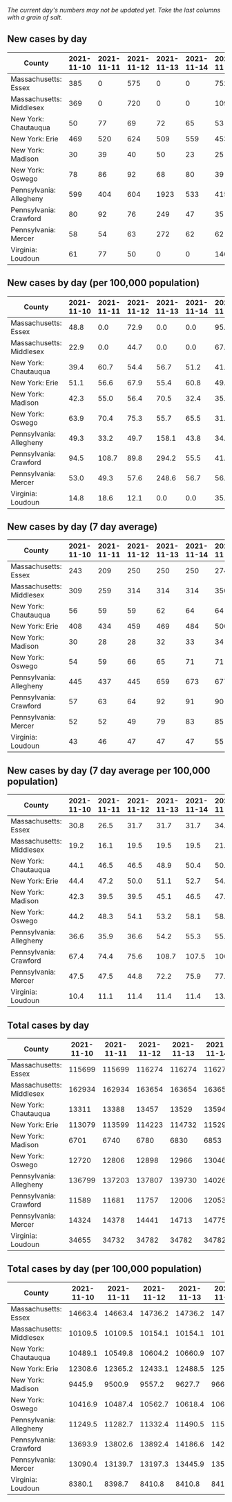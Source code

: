 _The current day's numbers may not be updated yet. Take the last columns with a grain of salt._
## New cases by day

| County | 2021-11-10 | 2021-11-11 | 2021-11-12 | 2021-11-13 | 2021-11-14 | 2021-11-15 | 2021-11-16 |
| --- | --- | --- | --- | --- | --- | --- | --- |
| Massachusetts: Essex | 385 | 0 | 575 | 0 | 0 | 752 |  |
| Massachusetts: Middlesex | 369 | 0 | 720 | 0 | 0 | 1095 |  |
| New York: Chautauqua | 50 | 77 | 69 | 72 | 65 | 53 |  |
| New York: Erie | 469 | 520 | 624 | 509 | 559 | 453 |  |
| New York: Madison | 30 | 39 | 40 | 50 | 23 | 25 |  |
| New York: Oswego | 78 | 86 | 92 | 68 | 80 | 39 |  |
| Pennsylvania: Allegheny | 599 | 404 | 604 | 1923 | 533 | 415 |  |
| Pennsylvania: Crawford | 80 | 92 | 76 | 249 | 47 | 35 |  |
| Pennsylvania: Mercer | 58 | 54 | 63 | 272 | 62 | 62 |  |
| Virginia: Loudoun | 61 | 77 | 50 | 0 | 0 | 146 |  |

## New cases by day (per 100,000 population)

| County | 2021-11-10 | 2021-11-11 | 2021-11-12 | 2021-11-13 | 2021-11-14 | 2021-11-15 | 2021-11-16 |
| --- | --- | --- | --- | --- | --- | --- | --- |
| Massachusetts: Essex | 48.8 | 0.0 | 72.9 | 0.0 | 0.0 | 95.3 |  |
| Massachusetts: Middlesex | 22.9 | 0.0 | 44.7 | 0.0 | 0.0 | 67.9 |  |
| New York: Chautauqua | 39.4 | 60.7 | 54.4 | 56.7 | 51.2 | 41.8 |  |
| New York: Erie | 51.1 | 56.6 | 67.9 | 55.4 | 60.8 | 49.3 |  |
| New York: Madison | 42.3 | 55.0 | 56.4 | 70.5 | 32.4 | 35.2 |  |
| New York: Oswego | 63.9 | 70.4 | 75.3 | 55.7 | 65.5 | 31.9 |  |
| Pennsylvania: Allegheny | 49.3 | 33.2 | 49.7 | 158.1 | 43.8 | 34.1 |  |
| Pennsylvania: Crawford | 94.5 | 108.7 | 89.8 | 294.2 | 55.5 | 41.4 |  |
| Pennsylvania: Mercer | 53.0 | 49.3 | 57.6 | 248.6 | 56.7 | 56.7 |  |
| Virginia: Loudoun | 14.8 | 18.6 | 12.1 | 0.0 | 0.0 | 35.3 |  |

## New cases by day (7 day average)

| County | 2021-11-10 | 2021-11-11 | 2021-11-12 | 2021-11-13 | 2021-11-14 | 2021-11-15 | 2021-11-16 |
| --- | --- | --- | --- | --- | --- | --- | --- |
| Massachusetts: Essex | 243 | 209 | 250 | 250 | 250 | 274 |  |
| Massachusetts: Middlesex | 309 | 259 | 314 | 314 | 314 | 350 |  |
| New York: Chautauqua | 56 | 59 | 59 | 62 | 64 | 64 |  |
| New York: Erie | 408 | 434 | 459 | 469 | 484 | 500 |  |
| New York: Madison | 30 | 28 | 28 | 32 | 33 | 34 |  |
| New York: Oswego | 54 | 59 | 66 | 65 | 71 | 71 |  |
| Pennsylvania: Allegheny | 445 | 437 | 445 | 659 | 673 | 677 |  |
| Pennsylvania: Crawford | 57 | 63 | 64 | 92 | 91 | 90 |  |
| Pennsylvania: Mercer | 52 | 52 | 49 | 79 | 83 | 85 |  |
| Virginia: Loudoun | 43 | 46 | 47 | 47 | 47 | 55 |  |

## New cases by day (7 day average per 100,000 population)

| County | 2021-11-10 | 2021-11-11 | 2021-11-12 | 2021-11-13 | 2021-11-14 | 2021-11-15 | 2021-11-16 |
| --- | --- | --- | --- | --- | --- | --- | --- |
| Massachusetts: Essex | 30.8 | 26.5 | 31.7 | 31.7 | 31.7 | 34.7 |  |
| Massachusetts: Middlesex | 19.2 | 16.1 | 19.5 | 19.5 | 19.5 | 21.7 |  |
| New York: Chautauqua | 44.1 | 46.5 | 46.5 | 48.9 | 50.4 | 50.4 |  |
| New York: Erie | 44.4 | 47.2 | 50.0 | 51.1 | 52.7 | 54.4 |  |
| New York: Madison | 42.3 | 39.5 | 39.5 | 45.1 | 46.5 | 47.9 |  |
| New York: Oswego | 44.2 | 48.3 | 54.1 | 53.2 | 58.1 | 58.1 |  |
| Pennsylvania: Allegheny | 36.6 | 35.9 | 36.6 | 54.2 | 55.3 | 55.7 |  |
| Pennsylvania: Crawford | 67.4 | 74.4 | 75.6 | 108.7 | 107.5 | 106.3 |  |
| Pennsylvania: Mercer | 47.5 | 47.5 | 44.8 | 72.2 | 75.9 | 77.7 |  |
| Virginia: Loudoun | 10.4 | 11.1 | 11.4 | 11.4 | 11.4 | 13.3 |  |

## Total cases by day

| County | 2021-11-10 | 2021-11-11 | 2021-11-12 | 2021-11-13 | 2021-11-14 | 2021-11-15 | 2021-11-16 |
| --- | --- | --- | --- | --- | --- | --- | --- |
| Massachusetts: Essex | 115699 | 115699 | 116274 | 116274 | 116274 | 117026 |  |
| Massachusetts: Middlesex | 162934 | 162934 | 163654 | 163654 | 163654 | 164749 |  |
| New York: Chautauqua | 13311 | 13388 | 13457 | 13529 | 13594 | 13647 |  |
| New York: Erie | 113079 | 113599 | 114223 | 114732 | 115291 | 115744 |  |
| New York: Madison | 6701 | 6740 | 6780 | 6830 | 6853 | 6878 |  |
| New York: Oswego | 12720 | 12806 | 12898 | 12966 | 13046 | 13085 |  |
| Pennsylvania: Allegheny | 136799 | 137203 | 137807 | 139730 | 140263 | 140678 |  |
| Pennsylvania: Crawford | 11589 | 11681 | 11757 | 12006 | 12053 | 12088 |  |
| Pennsylvania: Mercer | 14324 | 14378 | 14441 | 14713 | 14775 | 14837 |  |
| Virginia: Loudoun | 34655 | 34732 | 34782 | 34782 | 34782 | 34928 |  |

## Total cases by day (per 100,000 population)

| County | 2021-11-10 | 2021-11-11 | 2021-11-12 | 2021-11-13 | 2021-11-14 | 2021-11-15 | 2021-11-16 |
| --- | --- | --- | --- | --- | --- | --- | --- |
| Massachusetts: Essex | 14663.4 | 14663.4 | 14736.2 | 14736.2 | 14736.2 | 14831.6 |  |
| Massachusetts: Middlesex | 10109.5 | 10109.5 | 10154.1 | 10154.1 | 10154.1 | 10222.1 |  |
| New York: Chautauqua | 10489.1 | 10549.8 | 10604.2 | 10660.9 | 10712.1 | 10753.9 |  |
| New York: Erie | 12308.6 | 12365.2 | 12433.1 | 12488.5 | 12549.3 | 12598.6 |  |
| New York: Madison | 9445.9 | 9500.9 | 9557.2 | 9627.7 | 9660.1 | 9695.4 |  |
| New York: Oswego | 10416.9 | 10487.4 | 10562.7 | 10618.4 | 10683.9 | 10715.8 |  |
| Pennsylvania: Allegheny | 11249.5 | 11282.7 | 11332.4 | 11490.5 | 11534.4 | 11568.5 |  |
| Pennsylvania: Crawford | 13693.9 | 13802.6 | 13892.4 | 14186.6 | 14242.2 | 14283.5 |  |
| Pennsylvania: Mercer | 13090.4 | 13139.7 | 13197.3 | 13445.9 | 13502.5 | 13559.2 |  |
| Virginia: Loudoun | 8380.1 | 8398.7 | 8410.8 | 8410.8 | 8410.8 | 8446.1 |  |
